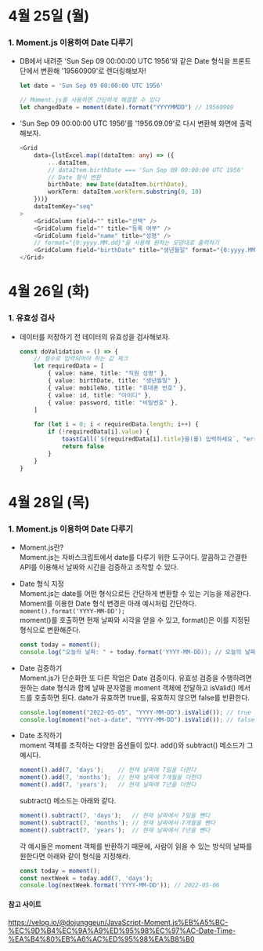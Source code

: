 # 4월 25일 (월)
### 1. Moment.js 이용하여 Date 다루기
- DB에서 내려준 'Sun Sep 09 00:00:00 UTC 1956'와 같은 Date 형식을 프론트단에서 변환해 '19560909'로 렌더링해보자!
    ```ts
    let date = 'Sun Sep 09 00:00:00 UTC 1956'

    // Moment.js를 사용하면 간단하게 해결할 수 있다
    let changedDate = moment(date).format("YYYYMMDD") // 19560909
    ```

- 'Sun Sep 09 00:00:00 UTC 1956'를 '1956.09.09'로 다시 변환해 화면에 출력해보자.
    ```ts
    <Grid
        data={lstExcel.map((dataItem: any) => ({
            ...dataItem,
            // dataItem.birthDate === 'Sun Sep 09 00:00:00 UTC 1956' 
            // Date 형식 변환
            birthDate: new Date(dataItem.birthDate),
            workTerm: dataItem.workTerm.substring(0, 10)
        }))}
        dataItemKey="seq"
    >
        <GridColumn field="" title="선택" />
        <GridColumn field="" title="등록 여부" />
        <GridColumn field="name" title="성명" />
        // format="{0:yyyy.MM.dd}"을 사용해 원하는 모양대로 출력하기
        <GridColumn field="birthDate" title="생년월일" format="{0:yyyy.MM.dd}" />
    </Grid>
    ```

# 4월 26일 (화)
### 1. 유효성 검사
- 데이터를 저장하기 전 데이터의 유효성을 검사해보자.
    ```ts
    const doValidation = () => {
        // 필수로 입력되어야 하는 값 체크
        let requiredData = [
            { value: name, title: "직원 성명" }, 
            { value: birthDate, title: "생년월일" }, 
            { value: mobileNo, title: "휴대폰 번호" }, 
            { value: id, title: "아이디" }, 
            { value: password, title: "비밀번호" }, 
        ]
        
        for (let i = 0; i < requiredData.length; i++) {
            if (!requiredData[i].value) {
                toastCall(`${requiredData[i].title}을(를) 입력하세요`, "error")
                return false
            }
        }
    }
    ```
    
# 4월 28일 (목)
### 1. Moment.js 이용하여 Date 다루기
- Moment.js란?  
    Moment.js는 자바스크립트에서 date를 다루기 위한 도구이다. 깔끔하고 간결한 API를 이용해서 날짜와 시간을 검증하고 조작할 수 있다.  
- Date 형식 지정  
    Moment.js는 date를 어떤 형식으로든 간단하게 변환할 수 있는 기능을 제공한다. Moment를 이용한 Date 형식 변경은 아래 예시처럼 간단하다.   
    `moment().format('YYYY-MM-DD');`  
    moment()를 호출하면 현재 날짜와 시각을 얻을 수 있고, format()은 이를 지정된 형식으로 변환해준다.   
    ```ts
    const today = moment();
    console.log("오늘의 날짜: " + today.format('YYYY-MM-DD)); // 오늘의 날짜: 2022-04-29
    ```
- Date 검증하기  
    Moment.js가 단순화한 또 다른 작업은 Date 검증이다. 유효성 검증을 수행하려면 원하는 date 형식과 함께 날짜 문자열을 moment 객체에 전달하고 isValid() 메서드를 호출하면 된다. date가 유효하면 true를, 유효하지 않으면 false를 반환한다.  
    ```ts
    console.log(moment("2022-05-05", "YYYY-MM-DD").isValid()); // true
    console.log(moment("not-a-date", "YYYY-MM-DD").isValid()); // false
    ```
- Date 조작하기  
    moment 객체를 조작하는 다양한 옵션들이 있다. add()와 subtract() 메소드가 그 예시다.   
    ```ts
    moment().add(7, 'days');    // 현재 날짜에 7일을 더한다
    moment().add(7, 'months');  // 현재 날짜에 7개월을 더한다
    moment().add(7, 'years');   // 현재 날짜에 7년을 더한다
    ```
    subtract() 메소드는 아래와 같다.
    ```ts
    moment().subtract(7, 'days');   // 현재 날짜에서 7일을 뺀다
    moment().subtract(7, 'months'); // 현재 날짜에서 7개월을 뺀다
    moment().subtract(7, 'years');  // 현재 날짜에서 7년을 뺀다
    ```

    각 예시들은 moment 객체를 반환하기 때문에, 사람이 읽을 수 있는 방식의 날짜를 원한다면 아래와 같이 형식을 지정해라.  
    ```ts
    const today = moment();
    const nextWeek = today.add(7, 'days');
    console.log(nextWeek.format('YYYY-MM-DD')); // 2022-05-06
    ```
    
#### 참고 사이트
https://velog.io/@dojunggeun/JavaScript-Moment.js%EB%A5%BC-%EC%9D%B4%EC%9A%A9%ED%95%98%EC%97%AC-Date-Time-%EA%B4%80%EB%A6%AC%ED%95%98%EA%B8%B0

